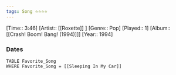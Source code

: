 ```yaml
---
tags: Song ⭐⭐⭐⭐ 
---
```

[Time:: 3:46]
[Artist:: [[Roxette]] ]
[Genre:: Pop]
[Played:: 1]
[Album:: [[Crash! Boom! Bang! (1994)]]]
[Year:: 1994]
### Dates
````dataview
TABLE Favorite_Song
WHERE Favorite_Song = [[Sleeping In My Car]]
````